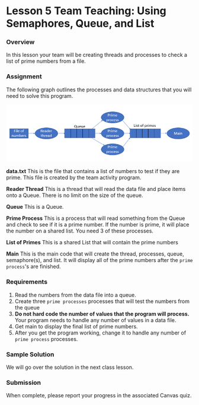 # Lesson 5 Team Teaching: Using Semaphores, Queue, and List

### Overview

In this lesson your team will be creating threads and processes to check a list of prime numbers from a file.

### Assignment

The following graph outlines the processes and data structures that you will need to solve this program.

![](./assets/team-graph.png)

**data.txt** This is the file that contains a list of numbers to test if they are prime. This file is created by the team activity program.

**Reader Thread** This is a thread that will read the data file and place items onto a Queue. There is no limit on the size of the queue.

**Queue** This is a Queue.

**Prime Process** This is a process that will read something from the Queue and check to see if it is a prime number. If the number is prime, it will place the number on a shared list. You need 3 of these processes.

**List of Primes** This is a shared List that will contain the prime numbers

**Main** This is the main code that will create the thread, processes, queue, semaphore(s), and list. It will display all of the prime numbers after the `prime process`'s are finished.

### Requirements

1. Read the numbers from the data file into a queue.
2. Create three `prime processes` processes that will test the numbers from the queue
3. **Do not hard code the number of values that the program will process.** Your program needs to handle any number of values in a data file.
4. Get main to display the final list of prime numbers.
5. After you get the program working, change it to handle any number of `prime process` processes.

### Sample Solution

We will go over the solution in the next class lesson.

### Submission

When complete, please report your progress in the associated Canvas quiz.
